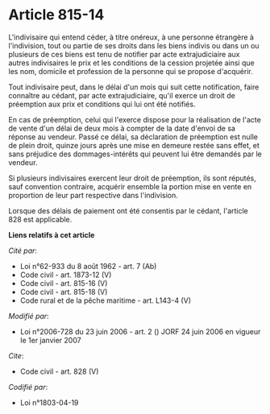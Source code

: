 # Article 815-14

L'indivisaire qui entend céder, à titre onéreux, à une personne étrangère à l'indivision, tout ou partie de ses droits dans
les biens indivis ou dans un ou plusieurs de ces biens est tenu de notifier par acte extrajudiciaire aux autres indivisaires
le prix et les conditions de la cession projetée ainsi que les nom, domicile et profession de la personne qui se propose
d'acquérir. 

Tout indivisaire peut, dans le délai d'un mois qui suit cette notification, faire connaître au cédant, par acte
extrajudiciaire, qu'il exerce un droit de préemption aux prix et conditions qui lui ont été notifiés. 

En cas de préemption, celui qui l'exerce dispose pour la réalisation de l'acte de vente d'un délai de deux mois à compter de
la date d'envoi de sa réponse au vendeur. Passé ce délai, sa déclaration de préemption est nulle de plein droit, quinze jours
après une mise en demeure restée sans effet, et sans préjudice des dommages-intérêts qui peuvent lui être demandés par le
vendeur. 

Si plusieurs indivisaires exercent leur droit de préemption, ils sont réputés, sauf convention contraire, acquérir ensemble
la portion mise en vente en proportion de leur part respective dans l'indivision. 

Lorsque des délais de paiement ont été consentis par le cédant, l'article 828 est applicable.

**Liens relatifs à cet article**

_Cité par_:

  - Loi n°62-933 du 8 août 1962 - art. 7 (Ab)
  - Code civil - art. 1873-12 (V)
  - Code civil - art. 815-16 (V)
  - Code civil - art. 815-18 (V)
  - Code rural et de la pêche maritime - art. L143-4 (V)

_Modifié par_:

  - Loi n°2006-728 du 23 juin 2006 - art. 2 () JORF 24 juin 2006 en vigueur le 1er janvier 2007

_Cite_:

  - Code civil - art. 828 (V)

_Codifié par_:

  - Loi n°1803-04-19
